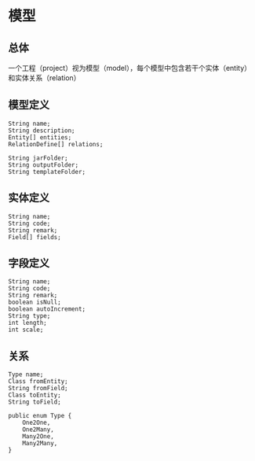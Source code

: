 # 模型

## 总体

一个工程（project）视为模型（model），每个模型中包含若干个实体（entity）和实体关系（relation）

## 模型定义

```
String name;
String description;
Entity[] entities;
RelationDefine[] relations;

String jarFolder;
String outputFolder;
String templateFolder;
```

## 实体定义

```
String name;
String code;
String remark;
Field[] fields;
```

## 字段定义

```
String name;
String code;
String remark;
boolean isNull;
boolean autoIncrement;
String type;
int length;
int scale;
```

## 关系

```
Type name;
Class fromEntity;
String fromField;
Class toEntity;
String toField;

public enum Type {
    One2One,
    One2Many,
    Many2One,
    Many2Many,
}
```

